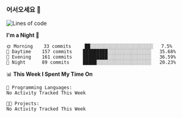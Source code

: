### 어서오세요 👋

<!--START_SECTION:waka-->
![Lines of code](https://img.shields.io/badge/From%20Hello%20World%20I%27ve%20Written-393189%20lines%20of%20code-blue)

**I'm a Night 🦉** 

```text
🌞 Morning    33 commits     ██░░░░░░░░░░░░░░░░░░░░░░░   7.5% 
🌆 Daytime    157 commits    █████████░░░░░░░░░░░░░░░░   35.68% 
🌃 Evening    161 commits    █████████░░░░░░░░░░░░░░░░   36.59% 
🌙 Night      89 commits     █████░░░░░░░░░░░░░░░░░░░░   20.23%

```


📊 **This Week I Spent My Time On** 

```text
💬 Programming Languages: 
No Activity Tracked This Week

🐱‍💻 Projects: 
No Activity Tracked This Week

```


<!--END_SECTION:waka-->
